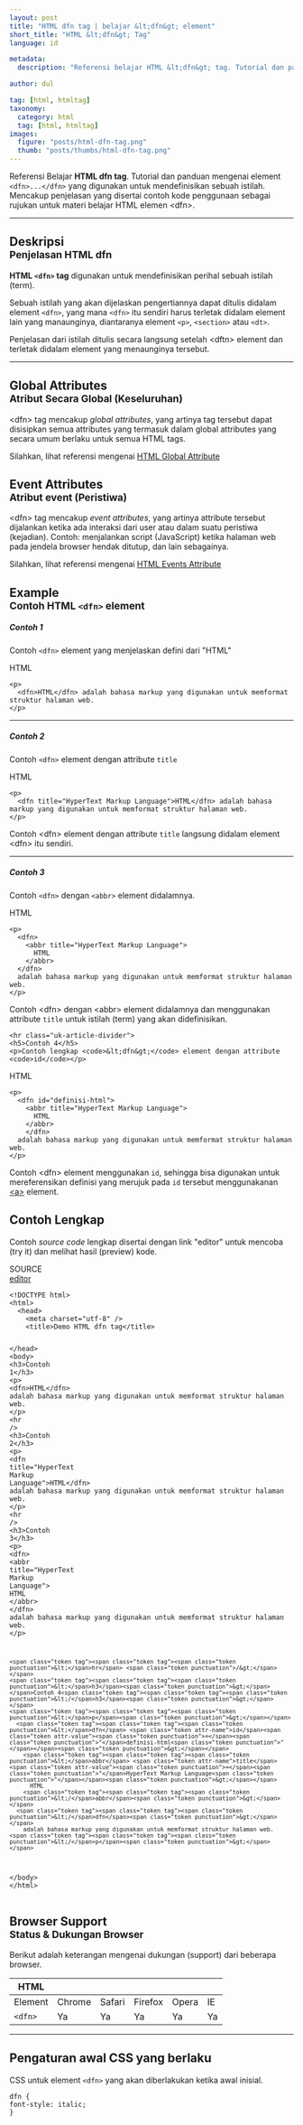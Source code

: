 ```yaml
---
layout: post
title: "HTML dfn tag | belajar &lt;dfn&gt; element"
short_title: "HTML &lt;dfn&gt; Tag"
language: id

metadata:
  description: "Referensi belajar HTML &lt;dfn&gt; tag. Tutorial dan panduan mengenai element &lt;dfn&gt;..&lt;/dfn&gt;, penjelasan dengan contoh kode penggunaan sebagai referensi belajar HTML &lt;dfn&gt;"

author: dul

tag: [html, htmltag]
taxonomy:
  category: html
  tag: [html, htmltag]
images:
  figure: "posts/html-dfn-tag.png"
  thumb: "posts/thumbs/html-dfn-tag.png"
---
```

<p class="text-muted">
    Referensi Belajar <strong>HTML dfn tag</strong>. Tutorial dan panduan mengenai element <code>&lt;dfn&gt;...&lt;/dfn&gt;</code> yang digunakan untuk mendefinisikan sebuah istilah. Mencakup penjelasan yang disertai contoh kode penggunaan sebagai rujukan untuk materi belajar HTML <span lang="id">elemen</span> &lt;dfn&gt;.
</p>
<hr class="uk-article-divider">

<h2 class="title-sub bd-danger bd-left bd-left-only">Deskripsi <br>
    <small>Penjelasan HTML <span class="highlight">dfn</span></small>
</h2>
<p>
  <strong>HTML <code>&lt;dfn&gt;</code> tag</strong> digunakan untuk mendefinisikan perihal sebuah istilah (term).
</p>
<p>Sebuah istilah yang akan dijelaskan pengertiannya dapat ditulis didalam element <code>&lt;dfn&gt;</code>, yang mana <code>&lt;dfn&gt;</code> itu sendiri harus terletak didalam element lain yang manaunginya, diantaranya element <code>&lt;p&gt;</code>, <code>&lt;section&gt;</code> atau <code>&lt;dt&gt;</code>.</p>
<p>Penjelasan dari istilah ditulis secara langsung setelah &lt;dftn&gt; element dan terletak didalam element yang menaunginya tersebut.</p>

<hr class="uk-article-divider">
<!-- Global Attributes -->
<section id="global-attribute">
  <h2 class="title-sub bd-danger bd-left bd-left-only">Global Attributes <br>
    <small>Atribut Secara Global (Keseluruhan)</small>
  </h2>
    <div class="">
        <p>&lt;dfn&gt; tag mencakup <em>global attributes</em>, yang artinya tag tersebut dapat disisipkan semua attributes yang termasuk dalam global attributes yang secara umum berlaku untuk semua HTML tags.</p>
        <div class="footer-callout info">
          <p>Silahkan, lihat referensi mengenai <a href="https://www.apacara.com/tutorial/html/html-global-attribute.html">HTML Global Attribute</a></p>
        </div>
    </div>
</section>

<!-- Event Attributes -->
<section>
  <h2 class="title-sub bd-danger bd-left bd-left-only">Event Attributes <br>
    <small>Atribut event  (Peristiwa)</small>
  </h2>
    <div class="dul-callout dul-callout-warning">
        <p>&lt;dfn&gt; tag mencakup <em>event attributes</em>, yang artinya attribute tersebut dijalankan ketika ada interaksi dari user atau dalam suatu peristiwa (kejadian). Contoh: menjalankan script (JavaScript) ketika halaman web pada jendela browser hendak ditutup, dan lain sebagainya.</p>
        <div class="footer-callout warning">
          <p>Silahkan, lihat referensi mengenai <a href="https://www.apacara.com/tutorial/html/html-event-attribute.html">HTML Events Attribute</a></p>
        </div>
    </div>
</section>

<!-- Example -->
<section id="example">
  <h2 class="title-sub bd-danger bd-left bd-left-only">Example<br>
    <small>Contoh HTML <code>&lt;dfn&gt;</code> element</small>
  </h2>
  <div class="dul-block">
  	<h5>Contoh 1</h5>
  	<p>Contoh <code>&lt;dfn&gt;</code> element yang menjelaskan defini dari "HTML"</p>
<!-- example HTML code -->
<div class="icard">
<div class="icard-heading clearfix co-wh bg-pi2">
<div class="icard-bar">
  <div class="icard-bar-left pull-left">
    <i class="fa fa-html5" aria-hidden="true"></i>
    <span>HTML</span>
  </div>
  
</div>
</div>
<div class="icard-body icode itheme">
<pre class="prettyprint linenums line-numbers highlight language-markup" data-line="2"><code data-language="html" class="html  language-markup"><span class="token tag"><span class="token tag"><span class="token punctuation">&lt;</span>p</span><span class="token punctuation">&gt;</span></span>
  <span class="token tag"><span class="token tag"><span class="token punctuation">&lt;</span>dfn</span><span class="token punctuation">&gt;</span></span>HTML<span class="token tag"><span class="token tag"><span class="token punctuation">&lt;/</span>dfn</span><span class="token punctuation">&gt;</span></span> adalah bahasa markup yang digunakan untuk memformat struktur halaman web.
<span class="token tag"><span class="token tag"><span class="token punctuation">&lt;/</span>p</span><span class="token punctuation">&gt;</span></span><span aria-hidden="true" class="line-numbers-rows"><span></span><span></span><span></span></span></code>
</pre>
</div>
</div>
<hr class="uk-article-divider">
  	<h5>Contoh 2</h5>
  	<p>Contoh <code>&lt;dfn&gt;</code> element dengan attribute <code>title</code></p>
<!-- example HTML code -->
<div class="icard">
<div class="icard-heading clearfix co-wh bg-pi2">
<div class="icard-bar">
  <div class="icard-bar-left pull-left">
    <i class="fa fa-html5" aria-hidden="true"></i>
    <span>HTML</span>
  </div>
  
</div>
</div>
<div class="icard-body icode itheme">
<pre class="prettyprint linenums line-numbers highlight language-markup" data-line="2"><code data-language="html" class="html  language-markup"><span class="token tag"><span class="token tag"><span class="token punctuation">&lt;</span>p</span><span class="token punctuation">&gt;</span></span>
  <span class="token tag"><span class="token tag"><span class="token punctuation">&lt;</span>dfn</span> <span class="token attr-name">title</span><span class="token attr-value"><span class="token punctuation">=</span><span class="token punctuation">"</span>HyperText Markup Language<span class="token punctuation">"</span></span><span class="token punctuation">&gt;</span></span>HTML<span class="token tag"><span class="token tag"><span class="token punctuation">&lt;/</span>dfn</span><span class="token punctuation">&gt;</span></span> adalah bahasa markup yang digunakan untuk memformat struktur halaman web.
<span class="token tag"><span class="token tag"><span class="token punctuation">&lt;/</span>p</span><span class="token punctuation">&gt;</span></span><span aria-hidden="true" class="line-numbers-rows"><span></span><span></span><span></span></span></code>
</pre>
</div>
</div>
    <p>Contoh &lt;dfn&gt; element dengan attribute <code>title</code> langsung didalam element &lt;dfn&gt; itu sendiri.</p>
  	<hr class="uk-article-divider">
   	<h5>Contoh 3</h5>
   	<p>Contoh <code>&lt;dfn&gt;</code> dengan <code>&lt;abbr&gt;</code> element didalamnya.</p>
<!-- example HTML code -->
<div class="icard">
<div class="icard-heading clearfix co-wh bg-pi2">
<div class="icard-bar">
  <div class="icard-bar-left pull-left">
    <i class="fa fa-html5" aria-hidden="true"></i>
    <span>HTML</span>
  </div>
  
</div>
</div>
<div class="icard-body icode itheme">
<pre class="prettyprint linenums line-numbers highlight language-markup" data-line="2,6"><code data-language="html" class="html  language-markup"><span class="token tag"><span class="token tag"><span class="token punctuation">&lt;</span>p</span><span class="token punctuation">&gt;</span></span>
  <span class="token tag"><span class="token tag"><span class="token punctuation">&lt;</span>dfn</span><span class="token punctuation">&gt;</span></span>
    <span class="token tag"><span class="token tag"><span class="token punctuation">&lt;</span>abbr</span> <span class="token attr-name">title</span><span class="token attr-value"><span class="token punctuation">=</span><span class="token punctuation">"</span>HyperText Markup Language<span class="token punctuation">"</span></span><span class="token punctuation">&gt;</span></span>
      HTML
    <span class="token tag"><span class="token tag"><span class="token punctuation">&lt;/</span>abbr</span><span class="token punctuation">&gt;</span></span>
  <span class="token tag"><span class="token tag"><span class="token punctuation">&lt;/</span>dfn</span><span class="token punctuation">&gt;</span></span>
  adalah bahasa markup yang digunakan untuk memformat struktur halaman web.
<span class="token tag"><span class="token tag"><span class="token punctuation">&lt;/</span>p</span><span class="token punctuation">&gt;</span></span><span aria-hidden="true" class="line-numbers-rows"><span></span><span></span><span></span><span></span><span></span><span></span><span></span><span></span></span></code>
</pre>
</div>
</div>
    <p>Contoh &lt;dfn&gt; dengan &lt;abbr&gt; element didalamnya dan menggunakan attribute <code>title</code> untuk istilah (term) yang akan didefinisikan.</p>

    <hr class="uk-article-divider">
    <h5>Contoh 4</h5>
    <p>Contoh lengkap <code>&lt;dfn&gt;</code> element dengan attribute <code>id</code></p>
<!-- example HTML code -->
<div class="icard">
<div class="icard-heading clearfix co-wh bg-pi2">
<div class="icard-bar">
  <div class="icard-bar-left pull-left">
    <i class="fa fa-html5" aria-hidden="true"></i>
    <span>HTML</span>
  </div>
  
</div>
</div>
<div class="icard-body icode itheme">
<pre class="prettyprint linenums line-numbers highlight language-markup" data-line="2,6"><code data-language="html" class="html  language-markup"><span class="token tag"><span class="token tag"><span class="token punctuation">&lt;</span>p</span><span class="token punctuation">&gt;</span></span>
  <span class="token tag"><span class="token tag"><span class="token punctuation">&lt;</span>dfn</span> <span class="token attr-name">id</span><span class="token attr-value"><span class="token punctuation">=</span><span class="token punctuation">"</span>definisi-html<span class="token punctuation">"</span></span><span class="token punctuation">&gt;</span></span>
    <span class="token tag"><span class="token tag"><span class="token punctuation">&lt;</span>abbr</span> <span class="token attr-name">title</span><span class="token attr-value"><span class="token punctuation">=</span><span class="token punctuation">"</span>HyperText Markup Language<span class="token punctuation">"</span></span><span class="token punctuation">&gt;</span></span>
      HTML
    <span class="token tag"><span class="token tag"><span class="token punctuation">&lt;/</span>abbr</span><span class="token punctuation">&gt;</span></span>
    <span class="token tag"><span class="token tag"><span class="token punctuation">&lt;/</span>dfn</span><span class="token punctuation">&gt;</span></span>
  adalah bahasa markup yang digunakan untuk memformat struktur halaman web.
<span class="token tag"><span class="token tag"><span class="token punctuation">&lt;/</span>p</span><span class="token punctuation">&gt;</span></span><span aria-hidden="true" class="line-numbers-rows"><span></span><span></span><span></span><span></span><span></span><span></span><span></span><span></span></span></code>
</pre>
</div>
</div>
    <p>Contoh &lt;dfn&gt; element menggunakan <code>id</code>, sehingga bisa digunakan untuk mereferensikan definisi yang merujuk pada <code>id</code> tersebut menggunakanan <a href="https://www.apacara.com/tutorial/html/html-a-tag.html">&lt;a&gt;</a> element.</p>
  </div>
</section>
<h2 class="title-sub bd-danger bd-left bd-left-only">Contoh Lengkap
</h2>
<p>Contoh <em>source code</em> lengkap disertai dengan link  &quot;editor&quot; untuk mencoba (try it) dan melihat hasil (preview) kode.</p>
<div class="icard">
<div class="icard-heading clearfix co-wh bg-pi2">
<div class="icard-bar">
  <div class="icard-bar-left pull-left">
    <i class="fa fa-html5" aria-hidden="true"></i>
    <span>SOURCE</span>
  </div>
  <div class="icard-bar-right pull-right">
    <a href="https://www.apacara.com/example/html/tag/dfn.html" target="_blank"><span>editor</span><i class="fa fa-external-link" role="button"></i></a>
  </div>
</div>
</div>
<div class="icard-body icode itheme bg-gr3">
<pre class="prettyprint highlight max-height language-markup"><code data-language="html" class="inline  language-markup"><span class="token doctype">&lt;!DOCTYPE html&gt;</span>
<span class="token tag"><span class="token tag"><span class="token punctuation">&lt;</span>html</span><span class="token punctuation">&gt;</span></span>
  <span class="token tag"><span class="token tag"><span class="token punctuation">&lt;</span>head</span><span class="token punctuation">&gt;</span></span>
    <span class="token tag"><span class="token tag"><span class="token punctuation">&lt;</span>meta</span> <span class="token attr-name">charset</span><span class="token attr-value"><span class="token punctuation">=</span><span class="token punctuation">"</span>utf-8<span class="token punctuation">"</span></span> <span class="token punctuation">/&gt;</span></span>
    <span class="token tag"><span class="token tag"><span class="token punctuation">&lt;</span>title</span><span class="token punctuation">&gt;</span></span>Demo HTML dfn tag<span class="token tag"><span class="token tag"><span class="token punctuation">&lt;/</span>title</span><span class="token punctuation">&gt;</span></span>

  <span class="token tag"><span class="token tag"><span class="token punctuation">&lt;/</span>head</span><span class="token punctuation">&gt;</span></span>
  <span class="token tag"><span class="token tag"><span class="token punctuation">&lt;</span>body</span><span class="token punctuation">&gt;</span></span>
    <span class="token tag"><span class="token tag"><span class="token punctuation">&lt;</span>h3</span><span class="token punctuation">&gt;</span></span>Contoh 1<span class="token tag"><span class="token tag"><span class="token punctuation">&lt;/</span>h3</span><span class="token punctuation">&gt;</span></span>
    <span class="token tag"><span class="token tag"><span class="token punctuation">&lt;</span>p</span><span class="token punctuation">&gt;</span></span>
      <span class="token tag"><span class="token tag"><span class="token punctuation">&lt;</span>dfn</span><span class="token punctuation">&gt;</span></span>HTML<span class="token tag"><span class="token tag"><span class="token punctuation">&lt;/</span>dfn</span><span class="token punctuation">&gt;</span></span> adalah bahasa markup yang digunakan untuk memformat struktur halaman web.
    <span class="token tag"><span class="token tag"><span class="token punctuation">&lt;/</span>p</span><span class="token punctuation">&gt;</span></span>
    <span class="token tag"><span class="token tag"><span class="token punctuation">&lt;</span>hr</span> <span class="token punctuation">/&gt;</span></span>
    <span class="token tag"><span class="token tag"><span class="token punctuation">&lt;</span>h3</span><span class="token punctuation">&gt;</span></span>Contoh 2<span class="token tag"><span class="token tag"><span class="token punctuation">&lt;/</span>h3</span><span class="token punctuation">&gt;</span></span>
    <span class="token tag"><span class="token tag"><span class="token punctuation">&lt;</span>p</span><span class="token punctuation">&gt;</span></span>
      <span class="token tag"><span class="token tag"><span class="token punctuation">&lt;</span>dfn</span> <span class="token attr-name">title</span><span class="token attr-value"><span class="token punctuation">=</span><span class="token punctuation">"</span>HyperText Markup Language<span class="token punctuation">"</span></span><span class="token punctuation">&gt;</span></span>HTML<span class="token tag"><span class="token tag"><span class="token punctuation">&lt;/</span>dfn</span><span class="token punctuation">&gt;</span></span> adalah bahasa markup yang digunakan untuk memformat struktur halaman web.
    <span class="token tag"><span class="token tag"><span class="token punctuation">&lt;/</span>p</span><span class="token punctuation">&gt;</span></span>
    <span class="token tag"><span class="token tag"><span class="token punctuation">&lt;</span>hr</span> <span class="token punctuation">/&gt;</span></span>
    <span class="token tag"><span class="token tag"><span class="token punctuation">&lt;</span>h3</span><span class="token punctuation">&gt;</span></span>Contoh 3<span class="token tag"><span class="token tag"><span class="token punctuation">&lt;/</span>h3</span><span class="token punctuation">&gt;</span></span>
    <span class="token tag"><span class="token tag"><span class="token punctuation">&lt;</span>p</span><span class="token punctuation">&gt;</span></span>
      <span class="token tag"><span class="token tag"><span class="token punctuation">&lt;</span>dfn</span><span class="token punctuation">&gt;</span></span>
        <span class="token tag"><span class="token tag"><span class="token punctuation">&lt;</span>abbr</span> <span class="token attr-name">title</span><span class="token attr-value"><span class="token punctuation">=</span><span class="token punctuation">"</span>HyperText Markup Language<span class="token punctuation">"</span></span><span class="token punctuation">&gt;</span></span>
          HTML
        <span class="token tag"><span class="token tag"><span class="token punctuation">&lt;/</span>abbr</span><span class="token punctuation">&gt;</span></span>
      <span class="token tag"><span class="token tag"><span class="token punctuation">&lt;/</span>dfn</span><span class="token punctuation">&gt;</span></span>
        adalah bahasa markup yang digunakan untuk memformat struktur halaman web.
    <span class="token tag"><span class="token tag"><span class="token punctuation">&lt;/</span>p</span><span class="token punctuation">&gt;</span></span>

    <span class="token tag"><span class="token tag"><span class="token punctuation">&lt;</span>hr</span> <span class="token punctuation">/&gt;</span></span>
    <span class="token tag"><span class="token tag"><span class="token punctuation">&lt;</span>h3</span><span class="token punctuation">&gt;</span></span>Contoh 4<span class="token tag"><span class="token tag"><span class="token punctuation">&lt;/</span>h3</span><span class="token punctuation">&gt;</span></span>
    <span class="token tag"><span class="token tag"><span class="token punctuation">&lt;</span>p</span><span class="token punctuation">&gt;</span></span>
      <span class="token tag"><span class="token tag"><span class="token punctuation">&lt;</span>dfn</span> <span class="token attr-name">id</span><span class="token attr-value"><span class="token punctuation">=</span><span class="token punctuation">"</span>definisi-html<span class="token punctuation">"</span></span><span class="token punctuation">&gt;</span></span>
        <span class="token tag"><span class="token tag"><span class="token punctuation">&lt;</span>abbr</span> <span class="token attr-name">title</span><span class="token attr-value"><span class="token punctuation">=</span><span class="token punctuation">"</span>HyperText Markup Language<span class="token punctuation">"</span></span><span class="token punctuation">&gt;</span></span>
          HTML
        <span class="token tag"><span class="token tag"><span class="token punctuation">&lt;/</span>abbr</span><span class="token punctuation">&gt;</span></span>
      <span class="token tag"><span class="token tag"><span class="token punctuation">&lt;/</span>dfn</span><span class="token punctuation">&gt;</span></span>
        adalah bahasa markup yang digunakan untuk memformat struktur halaman web.
    <span class="token tag"><span class="token tag"><span class="token punctuation">&lt;/</span>p</span><span class="token punctuation">&gt;</span></span>

  <span class="token tag"><span class="token tag"><span class="token punctuation">&lt;/</span>body</span><span class="token punctuation">&gt;</span></span>
<span class="token tag"><span class="token tag"><span class="token punctuation">&lt;/</span>html</span><span class="token punctuation">&gt;</span></span></code>
</pre>
</div>
</div>
<!-- Article Aside -->

<!-- Browser Support -->
<aside id="browser">
<h2 class="title-sub bd-danger bd-left bd-left-only">Browser Support <br>
  <small>Status &amp; Dukungan Browser </small>
</h2>
<p>Berikut adalah keterangan mengenai dukungan (support) dari beberapa browser.</p>
<div class="table-responsive uk-overflow-container">
  <table class="table uk-table uk-text-nowrap full-width">
        <thead>
          <tr>
            <th>HTML</th>
            <th title="Chrome"><i class="fa fa-chrome fa fa-lg"></i></th>
            <th title="Safari"><i class="fa fa-safari fa fa-lg"></i></th>
            <th title="Firefox"><i class="fa fa-firefox fa fa-lg"></i></th>
            <th title="Opera"><i class="fa fa-opera fa fa-lg"></i></th>
            <th title="Internet Explorer"><i class="fa fa-internet-explorer fa fa-lg"></i></th>
          </tr>
        </thead>
        <tbody>
          <tr>
            <td>Element</td>
            <td>Chrome</td>
            <td>Safari</td>
            <td>Firefox</td>
            <td>Opera</td>
            <td>IE</td>
          </tr>
          <tr>
            <td><code>&lt;dfn&gt;</code></td>
            <td class="success">Ya</td>
            <td class="success">Ya</td>
            <td class="success">Ya</td>
            <td class="success">Ya</td>
            <td class="success">Ya</td>
          </tr>
        </tbody>
  </table>
</div>

<hr class="uk-article-divider">
<!-- Default CSS -->
<div class="dul-block">
  <h2 class="title-sub bd-danger bd-left bd-left-only">Pengaturan awal CSS yang berlaku&nbsp;</h2>
  <p>CSS untuk element <code>&lt;dfn&gt;</code> yang akan diberlakukan ketika awal inisial.</p>
  <div class="icode itheme css">
    <pre class="prettyprint highlight language-css"><code data-language="css" class=" inline language-css"><span class="token selector">dfn</span> <span class="token punctuation">{</span>
<span class="token property">font-style</span><span class="token punctuation">:</span> italic<span class="token punctuation">;</span>
<span class="token punctuation">}</span></code></pre>
</div>
</div>

</aside>